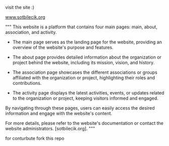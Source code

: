 visit the site :)  

www.sotbilecik.org



"""
This website is a platform that contains four main pages: main, about, association, and activity.

- The main page serves as the landing page for the website, providing an overview of the website's purpose and features.

- The about page provides detailed information about the organization or project behind the website, including its mission, vision, and history.

- The association page showcases the different associations or groups affiliated with the organization or project, highlighting their roles and contributions.

- The activity page displays the latest activities, events, or updates related to the organization or project, keeping visitors informed and engaged.

By navigating through these pages, users can easily access the desired information and engage with the website's content.

For more details, please refer to the website's documentation or contact the website administrators. [sotbilecik.org]. 
"""

for conturbute fork this repo
